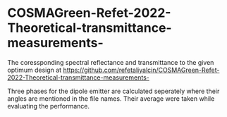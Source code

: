 # COSMAGreen-Refet-2022-Theoretical-transmittance-measurements-

The coressponding spectral reflectance and transmittance to the given optimum design at https://github.com/refetaliyalcin/COSMAGreen-Refet-2022-Theoretical-transmittance-measurements-

Three phases for the dipole emitter are calculated seperately where their angles are mentioned in the file names. Their average were taken while evaluating the performance.
